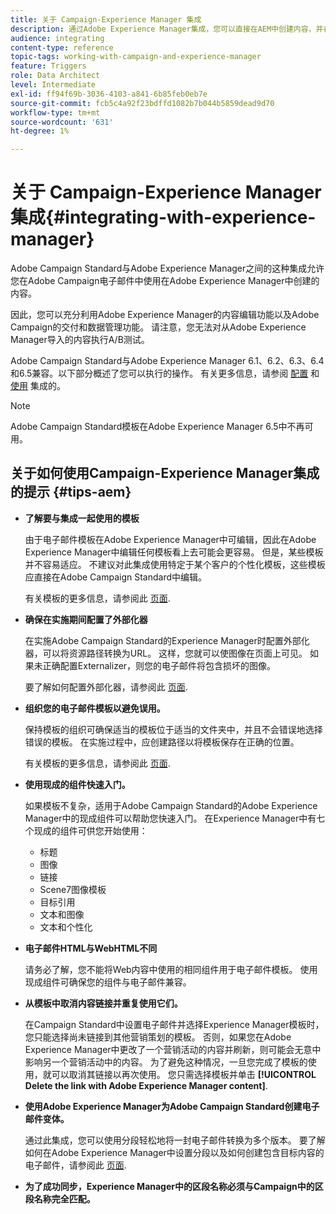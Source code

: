 ```yaml
---
title: 关于 Campaign-Experience Manager 集成
description: 通过Adobe Experience Manager集成，您可以直接在AEM中创建内容，并在以后的Adobe Campaign中使用它。
audience: integrating
content-type: reference
topic-tags: working-with-campaign-and-experience-manager
feature: Triggers
role: Data Architect
level: Intermediate
exl-id: ff94f69b-3036-4103-a841-6b85feb0eb7e
source-git-commit: fcb5c4a92f23bdffd1082b7b044b5859dead9d70
workflow-type: tm+mt
source-wordcount: '631'
ht-degree: 1%

---
```


# 关于 Campaign-Experience Manager 集成{#integrating-with-experience-manager}

Adobe Campaign Standard与Adobe Experience Manager之间的这种集成允许您在Adobe Campaign电子邮件中使用在Adobe Experience Manager中创建的内容。

因此，您可以充分利用Adobe Experience Manager的内容编辑功能以及Adobe Campaign的交付和数据管理功能。 请注意，您无法对从Adobe Experience Manager导入的内容执行A/B测试。

Adobe Campaign Standard与Adobe Experience Manager 6.1、6.2、6.3、6.4和6.5兼容。以下部分概述了您可以执行的操作。 有关更多信息，请参阅 [配置](https://experienceleague.adobe.com/docs/experience-manager-65/administering/integration/campaignstandard.html) 和 [使用](https://experienceleague.adobe.com/docs/experience-manager-65/authoring/aem-adobe-campaign/campaign.html) 集成的。

>[!NOTE]
>
> Adobe Campaign Standard模板在Adobe Experience Manager 6.5中不再可用。

## 关于如何使用Campaign-Experience Manager集成的提示 {#tips-aem}

* **了解要与集成一起使用的模板**

  由于电子邮件模板在Adobe Experience Manager中可编辑，因此在Adobe Experience Manager中编辑任何模板看上去可能会更容易。 但是，某些模板并不容易适应。 不建议对此集成使用特定于某个客户的个性化模板，这些模板应直接在Adobe Campaign Standard中编辑。

  有关模板的更多信息，请参阅此 [页面](https://experienceleague.adobe.com/docs/experience-manager-65/developing/platform/templates/templates.html).

* **确保在实施期间配置了外部化器**

  在实施Adobe Campaign Standard的Experience Manager时配置外部化器，可以将资源路径转换为URL。 这样，您就可以使图像在页面上可见。 如果未正确配置Externalizer，则您的电子邮件将包含损坏的图像。

  要了解如何配置外部化器，请参阅此 [页面](https://experienceleague.adobe.com/docs/experience-manager-65/developing/platform/externalizer.html).

* **组织您的电子邮件模板以避免误用。**

  保持模板的组织可确保适当的模板位于适当的文件夹中，并且不会错误地选择错误的模板。 在实施过程中，应创建路径以将模板保存在正确的位置。

  有关模板的更多信息，请参阅此 [页面](https://experienceleague.adobe.com/docs/experience-manager-65/developing/platform/templates/templates.html#template-availability).

* **使用现成的组件快速入门。**

  如果模板不复杂，适用于Adobe Campaign Standard的Adobe Experience Manager中的现成组件可以帮助您快速入门。
在Experience Manager中有七个现成的组件可供您开始使用：

   * 标题
   * 图像
   * 链接
   * Scene7图像模板
   * 目标引用
   * 文本和图像
   * 文本和个性化

* **电子邮件HTML与WebHTML不同**

  请务必了解，您不能将Web内容中使用的相同组件用于电子邮件模板。 使用现成组件可确保您的组件与电子邮件兼容。

* **从模板中取消内容链接并重复使用它们。**

  在Campaign Standard中设置电子邮件并选择Experience Manager模板时，您只能选择尚未链接到其他营销策划的模板。 否则，如果您在Adobe Experience Manager中更改了一个营销活动的内容并刷新，则可能会无意中影响另一个营销活动中的内容。
为了避免这种情况，一旦您完成了模板的使用，就可以取消其链接以再次使用。 您只需选择模板并单击 **[!UICONTROL Delete the link with Adobe Experience Manager content]**.

* **使用Adobe Experience Manager为Adobe Campaign Standard创建电子邮件变体。**

  通过此集成，您可以使用分段轻松地将一封电子邮件转换为多个版本。
要了解如何在Adobe Experience Manager中设置分段以及如何创建包含目标内容的电子邮件，请参阅此 [页面](https://experienceleague.adobe.com/docs/experience-manager-65/authoring/aem-adobe-campaign/target-adobe-campaign.html#setting-up-segmentation-in-aem).

* **为了成功同步，Experience Manager中的区段名称必须与Campaign中的区段名称完全匹配。**
